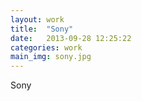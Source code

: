 ```yaml
---
layout: work
title:  "Sony"
date:   2013-09-28 12:25:22
categories: work
main_img: sony.jpg
---
```


<p>Sony</p>